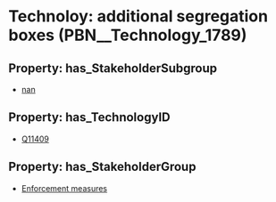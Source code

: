 # Technoloy: __additional segregation boxes__ (PBN__Technology_1789)

## Property: has_StakeholderSubgroup

* [nan](PBN__TechSubgroup_7)

## Property: has_TechnologyID

* [Q11409](Q11409)

## Property: has_StakeholderGroup

* [Enforcement measures](PBN__TechGroup_7)

